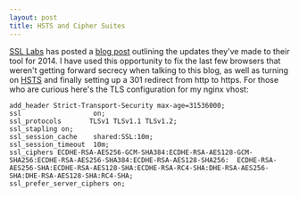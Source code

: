 ```yaml
---
layout: post
title: HSTS and Cipher Suites
---
```


[SSL Labs](https://www.ssllabs.com) has posted a [blog post](http://blog.ivanristic.com/2014/01/ssl-labs-stricter-security-requirements-for-2014.html) outlining the updates they've made to their tool for 2014. I have used this opportunity to fix the last few browsers that weren't getting forward secrecy when talking to this blog, as well as turning on [HSTS](http://en.wikipedia.org/wiki/HTTP_Strict_Transport_Security) and finally setting up a 301 redirect from http to https. For those who are curious here's the TLS configuration for my nginx vhost:

```
add_header Strict-Transport-Security max-age=31536000;
ssl                  on;
ssl_protocols       TLSv1 TLSv1.1 TLSv1.2;
ssl_stapling on;
ssl_session_cache    shared:SSL:10m;
ssl_session_timeout  10m;
ssl_ciphers ECDHE-RSA-AES256-GCM-SHA384:ECDHE-RSA-AES128-GCM-SHA256:ECDHE-RSA-AES256-SHA384:ECDHE-RSA-AES128-SHA256:  ECDHE-RSA-AES256-SHA:ECDHE-RSA-AES128-SHA:ECDHE-RSA-RC4-SHA:DHE-RSA-AES256-SHA:DHE-RSA-AES128-SHA:RC4-SHA;
ssl_prefer_server_ciphers on;
```
